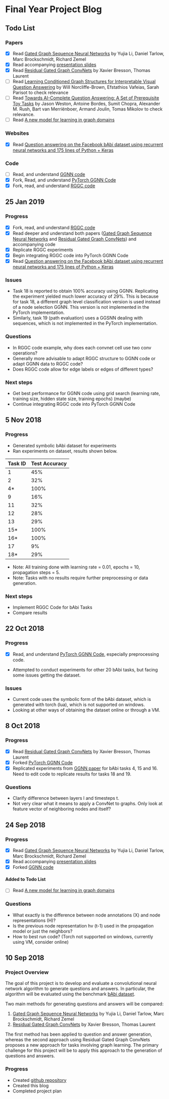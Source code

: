 # Final Year Project Blog

## Todo List

### Papers
- [x] Read [Gated Graph Sequence Neural Networks](https://arxiv.org/pdf/1511.05493.pdf) by Yujia Li, Daniel Tarlow, Marc Brockschmidt, Richard Zemel
- [x] Read accompanying [presentation slides](https://katefvision.github.io/LanguageGrounding/Slides/27.pdf)
- [x] Read [Residual Gated Graph ConvNets](https://arxiv.org/pdf/1711.07553.pdf) by Xavier Bresson, Thomas Laurent
- [ ] Read [Learning Conditioned Graph Structures for Interpretable Visual Question Answering](https://arxiv.org/pdf/1806.07243.pdf) by Will Norcliffe-Brown, Efstathios Vafeias, Sarah Parisot to check relevance
- [ ] Read [Towards AI-Complete Question Answering: A Set of Prerequisite Toy Tasks](https://arxiv.org/pdf/1502.05698.pdf) by Jason Weston, Antoine Bordes, Sumit Chopra, Alexander M. Rush, Bart van Merriënboer, Armand Joulin, Tomas Mikolov to check relevance.
- [ ] Read [A new model for learning in graph domains](https://ieeexplore.ieee.org/document/1555942/)

### Websites
- [x] Read [Question answering on the Facebook bAbi dataset using recurrent neural networks and 175 lines of Python + Keras](https://smerity.com/articles/2015/keras_qa.html)

### Code
- [ ] Read, and understand [GGNN code](https://github.com/yujiali/ggnn)
- [x] Fork, Read, and understand [PyTorch GGNN Code](https://github.com/JamesChuanggg/ggnn.pytorch)
- [x] Fork, read, and understand [RGGC code](https://github.com/xbresson/spatial_graph_convnets)

## 25 Jan 2019

### Progress
- [x] Fork, read, and understand [RGGC code](https://github.com/xbresson/spatial_graph_convnets)
- [x] Read deeper and understand both papers ([Gated Graph Sequence Neural Networks](https://arxiv.org/pdf/1511.05493.pdf) and [Residual Gated Graph ConvNets](https://arxiv.org/pdf/1711.07553.pdf)) and accompanying code
- [x] Replicate RGGC experiments
- [x] Begin integrating RGGC code into PyTorch GGNN Code
- [x] Read [Question answering on the Facebook bAbi dataset using recurrent neural networks and 175 lines of Python + Keras](https://smerity.com/articles/2015/keras_qa.html)

### Issues
- Task 18 is reported to obtain 100% accuracy using GGNN. Replicating the experiment yielded much lower accuracy of 29%. This is because for task 18, a different graph level classification version is used instead of a node selection GGNN. This version is not implemented in the PyTorch implementation.
- Similarly, task 19 (path evaluation) uses a GGSNN dealing with sequences, which is not implemented in the PyTorch implementation.

### Questions
- In RGGC code example, why does each convnet cell use two conv operations?
- Generally more advisable to adapt RGGC structure to GGNN code or adapt GGNN data to RGGC code?
- Does RGGC code allow for edge labels or edges of different types?

### Next steps
- Get best performance for GGNN code using grid search (learning rate, training size, hidden state size, training epochs) (maybe)
- Continue integrating RGGC code into PyTorch GGNN Code

## 5 Nov 2018

### Progress
- Generated symbolic bAbi dataset for experiments
- Ran experiments on dataset, results shown below.

| Task ID | Test Accuracy |
| --- | --- |
| 1 | 45%|
| 2 | 32%|
| 4* | 100%|
| 9 | 16%|
| 11 | 32%|
| 12 | 28%|
| 13 | 29%|
| 15* | 100%|
| 16* | 100%|
| 17 | 9%|
| 18* | 29%|

- Note: All training done with learning rate = 0.01, epochs = 10, propagation steps = 5.
- Note: Tasks with no results require further preprocessing or data generation.

### Next steps
- Implement RGGC Code for bAbi Tasks
- Compare results


## 22 Oct 2018

### Progress
- [x] Read, and understand [PyTorch GGNN Code](https://github.com/JamesChuanggg/ggnn.pytorch), especially preprocessing code.
- Attempted to conduct experiments for other 20 bAbi tasks, but facing some issues getting the dataset.

### Issues
- Current code uses the symbolic form of the bAbi dataset, which is generated with torch (lua), which is not supported on windows.
- Looking at other ways of obtaining the dataset online or through a VM.

## 8 Oct 2018

### Progress
- [x] Read [Residual Gated Graph ConvNets](https://arxiv.org/pdf/1711.07553.pdf) by Xavier Bresson, Thomas Laurent
- [x] Forked [PyTorch GGNN Code](https://github.com/JamesChuanggg/ggnn.pytorch)
- [x] Replicated experiments from [GGNN paper](https://arxiv.org/pdf/1511.05493.pdf) for bAbi tasks 4, 15 and 16. Need to edit code to replicate results for tasks 18 and 19.

### Questions
- Clarify difference between layers l and timesteps t.
- Not very clear what it means to apply a ConvNet to graphs. Only look at feature vector of neighboring nodes and itself?

## 24 Sep 2018

### Progress
- [x] Read [Gated Graph Sequence Neural Networks](https://arxiv.org/pdf/1511.05493.pdf) by Yujia Li, Daniel Tarlow, Marc Brockschmidt, Richard Zemel
- [x] Read accompanying [presentation slides](https://katefvision.github.io/LanguageGrounding/Slides/27.pdf)
- [x] Forked [GGNN code](https://github.com/yujiali/ggnn)

#### Added to Todo List
- [ ] Read [A new model for learning in graph domains](https://ieeexplore.ieee.org/document/1555942/)

### Questions
- What exactly is the difference between node annotations (X) and node representations (H)?
- Is the previous node representation hv (t-1) used in the propagation model or just the neighbors?
- How to best run code? (Torch not supported on windows, currently using VM, consider online)

## 10 Sep 2018

### Project Overview

The goal of this project is to develop and evaluate a convolutional neural network algorithm to generate questions and answers. In particular, the algorithm will be evaluated using the benchmark [bAbi dataset](https://research.fb.com/downloads/babi/).

Two main methods for generating questions and answers will be compared:
1. [Gated Graph Sequence Neural Networks](https://arxiv.org/pdf/1511.05493.pdf) by Yujia Li, Daniel Tarlow, Marc Brockschmidt, Richard Zemel
2. [Residual Gated Graph ConvNets](https://arxiv.org/pdf/1711.07553.pdf) by Xavier Bresson, Thomas Laurent

The first method has been applied to question and answer generation, whereas the second approach using Residual Gated Graph ConvNets proposes a new approach for tasks involving graph learning. The primary challenge for this project will be to apply this approach to the generation of questions and answers.

### Progress

- Created [github repository](https://github.com/calebmah/fyp-questions-and-answers)
- Created this blog
- Completed project plan
